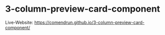 # 3-column-preview-card-component

Live-Website:
https://comendrun.github.io/3-column-preview-card-component/
